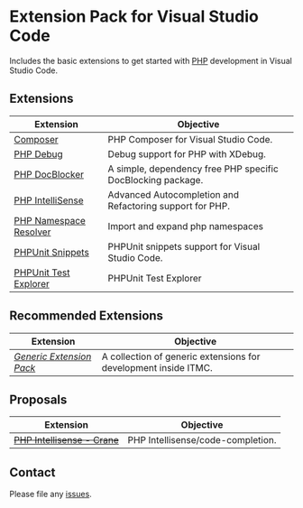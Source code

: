 # Extension Pack for Visual Studio Code

Includes the basic extensions to get started with [PHP](http://php.net/) development in Visual Studio Code.

## Extensions

Extension | Objective
--------- | ---------
[Composer](https://marketplace.visualstudio.com/items?itemName=ikappas.composer) | PHP Composer for Visual Studio Code.
[PHP Debug](https://marketplace.visualstudio.com/items?itemName=felixfbecker.php-debug) | Debug support for PHP with XDebug.
[PHP DocBlocker](https://marketplace.visualstudio.com/items?itemName=neilbrayfield.php-docblocker) | A simple, dependency free PHP specific DocBlocking package.
[PHP IntelliSense](https://marketplace.visualstudio.com/items?itemName=felixfbecker.php-intellisense) | Advanced Autocompletion and Refactoring support for PHP.
[PHP Namespace Resolver](https://marketplace.visualstudio.com/items?itemName=MehediDracula.php-namespace-resolver) | Import and expand php namespaces
[PHPUnit Snippets](https://marketplace.visualstudio.com/items?itemName=onecentlin.phpunit-snippets) | PHPUnit snippets support for Visual Studio Code.
[PHPUnit Test Explorer](https://marketplace.visualstudio.com/items?itemName=recca0120.vscode-phpunit) | PHPUnit Test Explorer


## Recommended Extensions

Extension | Objective
--------- | ---------
_[Generic Extension Pack](https://marketplace.visualstudio.com/items?itemName=itmcdev.generic-extension-pack)_ | A collection of generic extensions for development inside ITMC.

## Proposals

Extension | Objective
--------- | ---------
~~[PHP Intellisense - Crane](https://marketplace.visualstudio.com/items?itemName=HvyIndustries.crane)~~ | PHP Intellisense/code-completion.

## Contact

Please file any [issues](https://github.com/itmcdev/vscode-extensions/issues).